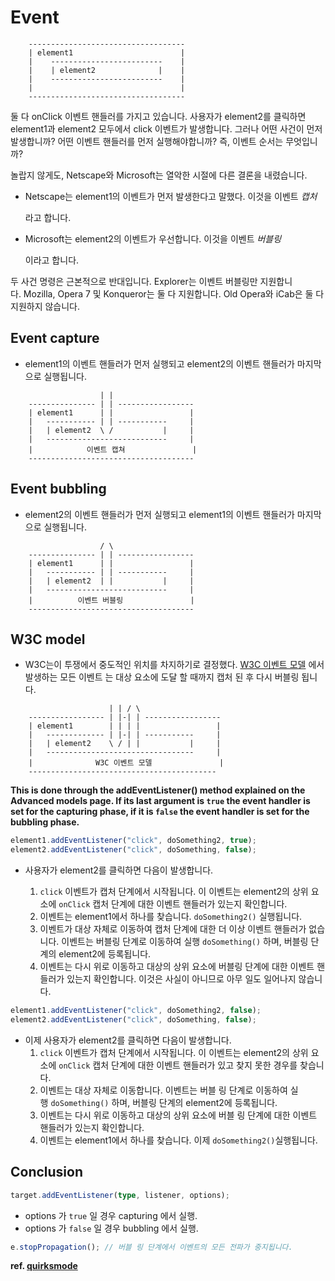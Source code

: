 # Event

```vim
    -----------------------------------
    | element1                        |
    |    -------------------------    |
    |    | element2              |    |
    |    -------------------------    |
    |                                 |
    -----------------------------------
```

둘 다 onClick 이벤트 핸들러를 가지고 있습니다. 사용자가 element2를 클릭하면 element1과 element2 모두에서 click 이벤트가 발생합니다. 그러나 어떤 사건이 먼저 발생합니까? 어떤 이벤트 핸들러를 먼저 실행해야합니까? 즉, 이벤트 순서는 무엇입니까?

놀랍지 않게도, Netscape와 Microsoft는 열악한 시절에 다른 결론을 내렸습니다.

- Netscape는 element1의 이벤트가 먼저 발생한다고 말했다. 이것을 이벤트 *캡처*

  라고 합니다.

- Microsoft는 element2의 이벤트가 우선합니다. 이것을 이벤트 *버블링*

  이라고 합니다.

두 사건 명령은 근본적으로 반대입니다. Explorer는 이벤트 버블링만 지원합니다. Mozilla, Opera 7 및 Konqueror는 둘 다 지원합니다. Old Opera와 iCab은 둘 다 지원하지 않습니다.

## Event capture

- element1의 이벤트 핸들러가 먼저 실행되고 element2의 이벤트 핸들러가 마지막으로 실행됩니다.

```vim
                    | |
    --------------- | | -----------------
    | element1      | |                 |
    |   ----------- | | -----------     |
    |   | element2  \ /           |     |
    |   ---------------------------     |
    |            이벤트 캡쳐               |
    -------------------------------------
```

## Event bubbling

- element2의 이벤트 핸들러가 먼저 실행되고 element1의 이벤트 핸들러가 마지막으로 실행됩니다.

```vim
                    / \
    --------------- | | -----------------
    | element1      | |                 |
    |   ----------- | | -----------     |
    |   | element2  | |           |     |
    |   ---------------------------     |
    |          이벤트 버블링               |
    -------------------------------------
```

## W3C model

- W3C는이 투쟁에서 중도적인 위치를 차지하기로 결정했다. [W3C 이벤트 모델](http://www.w3.org/TR/2000/REC-DOM-Level-2-Events-20001113/) 에서 발생하는 모든 이벤트 는 대상 요소에 도달 할 때까지 캡처 된 후 다시 버블링 됩니다.

```vim
                      | | / \
    ----------------- | |-| | -----------------
    | element1        | | | |                 |
    |   ------------- | |-| | -----------     |
    |   | element2    \ / | |           |     |
    |   ---------------------------------     |
    |              W3C 이벤트 모델               |
    ------------------------------------------
```

**This is done through the addEventListener() method explained on the Advanced models page. If its last argument is `true` the event handler is set for the capturing phase, if it is `false` the event handler is set for the bubbling phase.**

```ts
element1.addEventListener("click", doSomething2, true);
element2.addEventListener("click", doSomething, false);
```

- 사용자가 element2를 클릭하면 다음이 발생합니다.

  1. `click` 이벤트가 캡처 단계에서 시작됩니다. 이 이벤트는 element2의 상위 요소에 `onClick` 캡처 단계에 대한 이벤트 핸들러가 있는지 확인합니다.
  2. 이벤트는 element1에서 하나를 찾습니다. `doSomething2()` 실행됩니다.
  3. 이벤트가 대상 자체로 이동하여 캡처 단계에 대한 더 이상 이벤트 핸들러가 없습니다. 이벤트는 버블링 단계로 이동하여 실행 `doSomething()` 하며, 버블링 단계의 element2에 등록됩니다.
  4. 이벤트는 다시 위로 이동하고 대상의 상위 요소에 버블링 단계에 대한 이벤트 핸들러가 있는지 확인합니다. 이것은 사실이 아니므로 아무 일도 일어나지 않습니다.

```ts
element1.addEventListener("click", doSomething2, false);
element2.addEventListener("click", doSomething, false);
```

- 이제 사용자가 element2를 클릭하면 다음이 발생합니다.
  1. `click` 이벤트가 캡처 단계에서 시작됩니다. 이 이벤트는 element2의 상위 요소에 `onClick` 캡처 단계에 대한 이벤트 핸들러가 있고 찾지 못한 경우를 찾습니다.
  2. 이벤트는 대상 자체로 이동합니다. 이벤트는 버블 링 단계로 이동하여 실행 `doSomething()` 하며, 버블링 단계의 element2에 등록됩니다.
  3. 이벤트는 다시 위로 이동하고 대상의 상위 요소에 버블 링 단계에 대한 이벤트 핸들러가 있는지 확인합니다.
  4. 이벤트는 element1에서 하나를 찾습니다. 이제 `doSomething2()`실행됩니다.

## Conclusion

```ts
target.addEventListener(type, listener, options);
```

- options 가 `true` 일 경우 capturing 에서 실행.
- options 가 `false` 일 경우 bubbling 에서 실행.

```ts
e.stopPropagation(); // 버블 링 단계에서 이벤트의 모든 전파가 중지됩니다.
```

**ref. [quirksmode](https://www.quirksmode.org/js/events_order.html#link4)**
